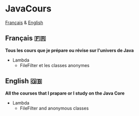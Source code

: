 # JavaCours

[Français](#français-)
&
[English](#english-)


## Français 🇫🇷
**Tous les cours que je prépare ou révise sur l'univers de Java**

- Lambda
  - FileFilter et les classes anonymes


## English 🇬🇧
**All the courses that I prapare or I study on the Java Core**


- Lambda
  - FileFilter and anonymous classes
